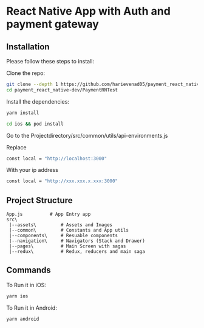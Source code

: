 # React Native App with Auth and payment gateway

## Installation

Please follow these steps to install:

Clone the repo:

```bash
git clone --depth 1 https://github.com/harievenad05/payment_react_native/
cd payment_react_native-dev/PaymentRNTest
```

Install the dependencies:

```bash
yarn install
```

```bash
cd ios && pod install
```

Go to the Projectdirectory/src/common/utils/api-environments.js

Replace
```bash
const local = "http://localhost:3000"
```
With your ip address
```bash
const local = "http://xxx.xxx.x.xxx:3000"
```

## Project Structure

```
App.js          # App Entry app
src\
 |--assets\         # Assets and Images
 |--common\         # Constants and App utils
 |--components\     # Resuable components
 |--navigation\     # Navigators (Stack and Drawer)
 |--pages\          # Main Screen with sagas
 |--redux\          # Redux, reducers and main saga
```

## Commands

To Run it in iOS:

```bash
yarn ios
```

To Run it in Android:

```bash
yarn android
```
